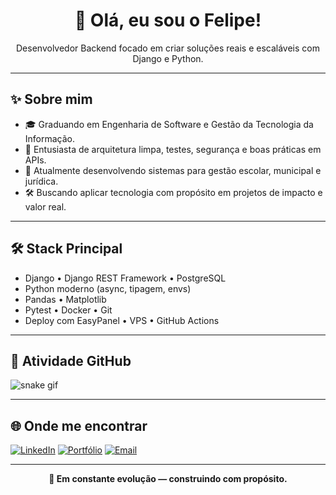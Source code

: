 <h1 align="center">👋 Olá, eu sou o Felipe!</h1>

<p align="center">
Desenvolvedor Backend focado em criar soluções reais e escaláveis com Django e Python.
</p>

---

## ✨ Sobre mim

- 🎓 Graduando em Engenharia de Software e Gestão da Tecnologia da Informação.  
- 🧠 Entusiasta de arquitetura limpa, testes, segurança e boas práticas em APIs.
- 🚀 Atualmente desenvolvendo sistemas para gestão escolar, municipal e jurídica.
- 🛠️ Buscando aplicar tecnologia com propósito em projetos de impacto e valor real.

---

## 🛠️ Stack Principal

- Django • Django REST Framework • PostgreSQL  
- Python moderno (async, tipagem, envs)  
- Pandas • Matplotlib  
- Pytest • Docker • Git  
- Deploy com EasyPanel • VPS • GitHub Actions

---

## 🐍 Atividade GitHub

![snake gif](https://github.com/maxforcedev/maxforcedev/blob/output/github-contribution-grid-snake.svg)

---

## 🌐 Onde me encontrar

[![LinkedIn](https://img.shields.io/badge/-LinkedIn-0A66C2?style=flat&logo=linkedin&logoColor=white)](https://linkedin.com/in/maxforcedev)
[![Portfólio](https://img.shields.io/badge/-Portfólio-red?style=flat&logo=github&logoColor=white)](https://maxforcedev.com.br)
[![Email](https://img.shields.io/badge/-Email-black?style=flat&logo=gmail&logoColor=white)](mailto:lfcvs.rj@gmail.com)

---

<p align="center">
  <strong>🏁 Em constante evolução — construindo com propósito.</strong>
</p>
